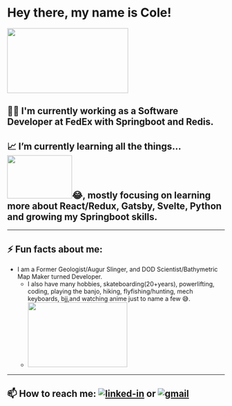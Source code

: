 <!--
**williycole/williycole** is a ✨ _special_ ✨ repository because its `README.md` (this file) appears on your GitHub profile. 
-->
# Hey there, my name is Cole! 
<img src="https://media.giphy.com/media/4Hmjz2sqdtASJ2gFMH/giphy.gif" width="280" height="150"/> 

## 👷🏻 I'm currently working as a Software Developer at FedEx with Springboot and Redis. 

## 📈 I’m currently learning all the things...<img src="https://media.giphy.com/media/3NgcLVc9B2tEPUUCMz/giphy.gif" width="150" height="100"/>😂, mostly focusing on learning more about React/Redux, Gatsby, Svelte, Python and growing my Springboot skills. 
---
## ⚡ Fun facts about me: 
- I am a Former Geologist/Augur Slinger, and DOD Scientist/Bathymetric Map Maker turned Developer.
  - I also have many hobbies, skateboarding(20+years), powerlifting, coding, playing the banjo, hiking, flyfishing/hunting, mech keyboards, bjj,and watching anime just to name a few 😅.
  - <img src="https://cdna.artstation.com/p/assets/images/images/020/794/260/original/arkerxx-jao-gundam3.gif?1569208645" width="230" height="150"/>
---
## 📫 How to reach me: [![linked-in](https://img.shields.io/badge/Linked_In-0077B5?style=for-the-badge&logo=LinkedIn&logoColor=white)](https://www.linkedin.com/in/cole-boren-4b0b3a50/) or [![gmail](https://img.shields.io/badge/Gmail-D14836?style=for-the-badge&logo=Gmail&logoColor=white)](mailto:https://william.cole.boren@gmail.com)
